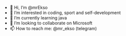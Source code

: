 - 👋 Hi, I’m @mrEkso
- 👀 I’m interested in coding, sport and self-development
- 🌱 I’m currently learning java
- 💞️ I’m looking to collaborate on Microsoft
- 📫 How to reach me: @mr_ekso (telegram)
